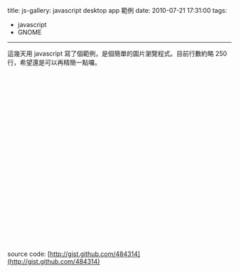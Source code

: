 title: js-gallery: javascript desktop app 範例
date: 2010-07-21 17:31:00
tags: 
- javascript
- GNOME
---

這幾天用 javascript 寫了個範例，是個簡單的圖片瀏覽程式。目前行數約略 250 行，希望還是可以再精簡一點囉。

<object height="385" width="480"><param name="movie" value="http://www.youtube.com/v/s9cTmhGaRYQ&amp;hl=zh_TW&amp;fs=1"></param><param name="allowFullScreen" value="true"></param><param name="allowscriptaccess" value="always"></param><embed src="http://www.youtube.com/v/s9cTmhGaRYQ&amp;hl=zh_TW&amp;fs=1" type="application/x-shockwave-flash" allowscriptaccess="always" allowfullscreen="true" width="480" height="385"></embed></object>

source code: [http://gist.github.com/484314](http://gist.github.com/484314)
